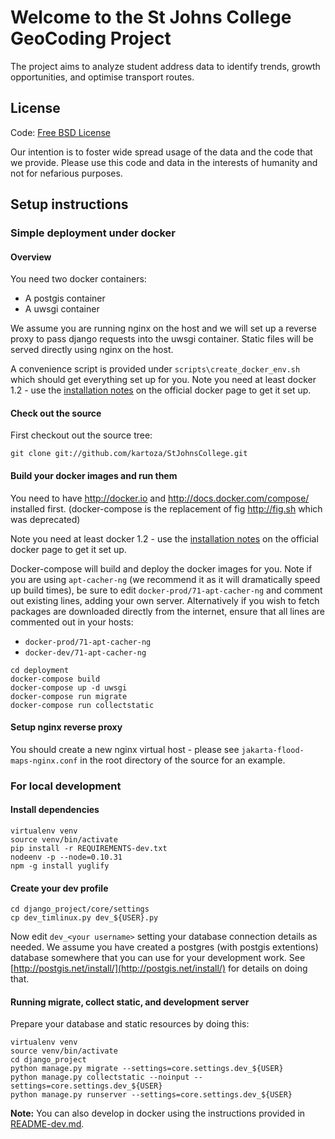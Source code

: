 # Welcome to the St Johns College GeoCoding Project

The project aims to analyze student address data to identify trends, growth opportunities, and optimise transport routes.

## License

Code: [Free BSD License](http://www.freebsd.org/copyright/freebsd-license.html)

Our intention is to foster wide spread usage of the data and the code that we
provide. Please use this code and data in the interests of humanity and not for
nefarious purposes.

## Setup instructions

### Simple deployment under docker

#### Overview

You need two docker containers:

* A postgis container
* A uwsgi container

We assume you are running nginx on the host and we will set up a reverse
proxy to pass django requests into the uwsgi container. Static files will
be served directly using nginx on the host.

A convenience script is provided under ``scripts\create_docker_env.sh`` which
should get everything set up for you. Note you need at least docker 1.2 - use
the [installation notes](http://docs.docker.com/installation/ubuntulinux/)
on the official docker page to get it set up.

#### Check out the source

First checkout out the source tree:

```
git clone git://github.com/kartoza/StJohnsCollege.git
```

#### Build your docker images and run them

You need to have http://docker.io and http://docs.docker.com/compose/ installed first. (docker-compose is the replacement of fig http://fig.sh which was deprecated)

Note you need at least docker 1.2 - use
the [installation notes](http://docs.docker.com/installation/ubuntulinux/)
on the official docker page to get it set up.

Docker-compose will build and deploy the docker images for you. Note if you are using
``apt-cacher-ng`` (we recommend it as it will dramatically speed up build
times), be sure to edit ``docker-prod/71-apt-cacher-ng`` and comment out
existing lines, adding your own server. Alternatively if you wish to fetch
packages are downloaded directly from the internet, ensure that all lines are
commented out in your hosts:

* ``docker-prod/71-apt-cacher-ng``
* ``docker-dev/71-apt-cacher-ng``

```
cd deployment
docker-compose build
docker-compose up -d uwsgi
docker-compose run migrate
docker-compose run collectstatic
```

#### Setup nginx reverse proxy

You should create a new nginx virtual host - please see
``jakarta-flood-maps-nginx.conf`` in the root directory of the source for an example.

### For local development

#### Install dependencies

```
virtualenv venv
source venv/bin/activate
pip install -r REQUIREMENTS-dev.txt
nodeenv -p --node=0.10.31
npm -g install yuglify
```

#### Create your dev profile

```
cd django_project/core/settings
cp dev_timlinux.py dev_${USER}.py
```

Now edit ``dev_<your username>`` setting your database connection details as
needed. We assume you have created a postgres (with postgis extentions)
database somewhere that you can use for your development work. See
[http://postgis.net/install/](http://postgis.net/install/) for details on doing
that.

#### Running migrate, collect static, and development server

Prepare your database and static resources by doing this:

```
virtualenv venv
source venv/bin/activate
cd django_project
python manage.py migrate --settings=core.settings.dev_${USER}
python manage.py collectstatic --noinput --settings=core.settings.dev_${USER}
python manage.py runserver --settings=core.settings.dev_${USER}
```

**Note:** You can also develop in docker using the instructions provided in
[README-dev.md](https://github.com/kartoza/jakarta-flood-maps/blob/develop/README-dev.md).
